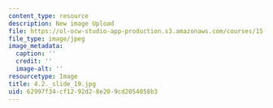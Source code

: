 ```yaml
---
content_type: resource
description: New image Upload
file: https://ol-ocw-studio-app-production.s3.amazonaws.com/courses/15-s21-nuts-and-bolts-of-business-plans-january-iap-2014/62997f34cf1292d28e209cd2054058b3_4.2._slide_19.jpg
file_type: image/jpeg
image_metadata:
  caption: ''
  credit: ''
  image-alt: ''
resourcetype: Image
title: 4.2._slide_19.jpg
uid: 62997f34-cf12-92d2-8e20-9cd2054058b3
---
```

